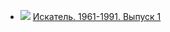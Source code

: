* ![](/books/det_classic/Джеймс%20Хедли%20Чейз/Искатель.%201961-1991.%20Выпуск%201.jpg) [Искатель. 1961-1991. Выпуск 1](/books/det_classic/Джеймс%20Хедли%20Чейз/Искатель.%201961-1991.%20Выпуск%201)